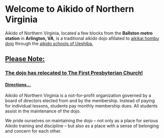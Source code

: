 
# Welcome to Aikido of Northern Virginia

Aikido of Northern Virginia,
located a few blocks from the **Ballston metro station** in **Arlington, VA**,
is a traditional aikido dojo afiliated to [aikikai hombu dojo](http://www.aikikai.or.jp/eng/)
through the <a href="http://asu.org/">aikido schools of Ueshiba.

## Please Note:

### The dojo has relocated to The First Presbyterian Church!

<h4>
  <a href="#directions"><i class="fa {{site.icon.directions}} fa-fw"></i> Directions...</a>
</h4>


Aikido of Northern Virginia is a not-for-profit organization governed by a board of directors
elected from and by the membership. Instead of paying for individual lessons,
students pay monthly membership dues. All students assist in the maintenance of the dojo.

We pride ourselves on maintaining the dojo – not only as a place for serious Aikido training and discipline –
but also as a place with a sense of belonging and concern for each other.
